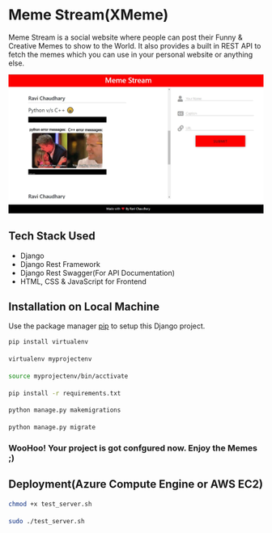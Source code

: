 # Meme Stream(XMeme)

Meme Stream is a social website where people can post their Funny & Creative Memes to show to the World. It also provides a built in REST API to fetch the memes which you can use in your personal website or anything else.

![XMeme](XMeme.jpg)

## Tech Stack Used
- Django
- Django Rest Framework
- Django Rest Swagger(For API Documentation)
- HTML, CSS & JavaScript for Frontend

## Installation on Local Machine

Use the package manager [pip](https://pip.pypa.io/en/stable/) to setup this Django project.

```bash
pip install virtualenv

virtualenv myprojectenv

source myprojectenv/bin/acctivate

pip install -r requirements.txt

python manage.py makemigrations

python manage.py migrate

```

### WooHoo! Your project is got confgured now. Enjoy the Memes ;)

## Deployment(Azure Compute Engine or AWS EC2)
```bash
chmod +x test_server.sh

sudo ./test_server.sh
```